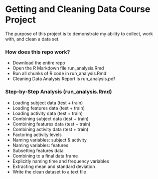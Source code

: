 # Getting and Cleaning Data Course Project
The purpose of this project is to demonstrate my ability to collect, work with, and clean a data set.

### How does this repo work?
 * Download the entire repo
 * Open the R Markdown file run_analysis.Rmd
 * Run all chunks of R code in run_analysis.Rmd
 * Cleaning Data Analysis Report is run_analysis.pdf
 
### Step-by-Step Analysis (run_analysis.Rmd)
 * Loading subject data (test + train)
 * Loading features data (test + train)
 * Loading activity data (test + train)
 * Combining subject data (test + train)
 * Combining features data (test + train)
 * Combining activity data (test + train)
 * Factoring activity levels
 * Naming variables: subject & activity
 * Naming variables: features
 * Subsetting features data
 * Combining to a final data frame
 * Explicitly naming time and frequency variables
 * Extracting mean and standard deviation
 * Write the clean dataset to a text file
